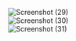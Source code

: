 ![Screenshot (29)](https://github.com/user-attachments/assets/7db8cf4d-38e3-4f3a-9666-36e90ec1a34b)
<br>
![Screenshot (30)](https://github.com/user-attachments/assets/45d21196-d6ba-4b20-977e-58f881a82c92)
<br>
![Screenshot (31)](https://github.com/user-attachments/assets/887e9446-4240-433f-b6a8-aebb9e68b9bd)
